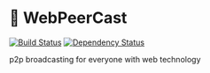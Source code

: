 📢 WebPeerCast
====

[![Build Status](https://travis-ci.org/progre/webpeercast.svg?branch=master)](https://travis-ci.org/progre/webpeercast)
[![Dependency Status](https://david-dm.org/progre/webpeercast.svg)](https://david-dm.org/progre/webpeercast)

p2p broadcasting for everyone with web technology
